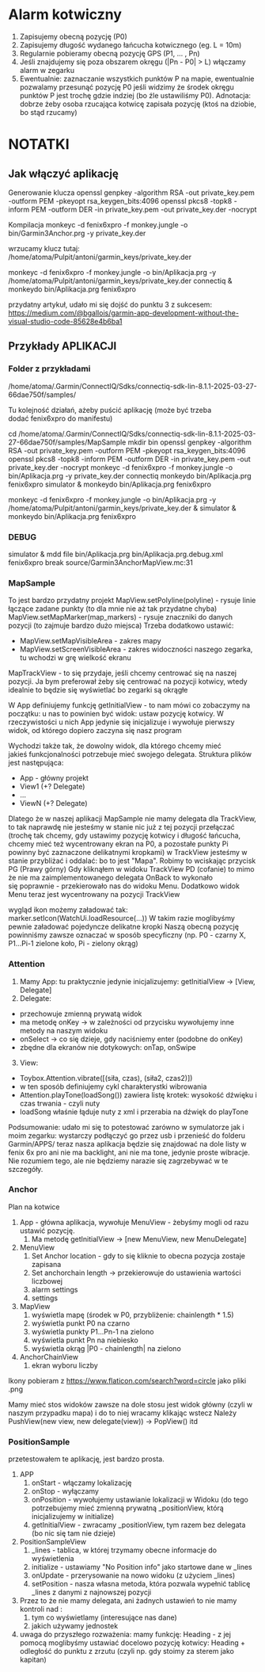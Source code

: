 # Alarm kotwiczny
1. Zapisujemy obecną pozycję (P0)
2. Zapisujemy długość wydanego łańcucha kotwicznego (eg. L = 10m)
3. Regularnie pobieramy obecną pozycję GPS (P1, ... , Pn)
4. Jeśli znajdujemy się poza obszarem okręgu (|Pn - P0| > L) włączamy alarm w zegarku
5. Ewentualnie: zaznaczanie wszystkich punktów P na mapie, ewentualnie pozwalamy przesunąć pozycję P0 jeśli widzimy że środek okręgu punktów P jest trochę gdzie indziej (bo źle ustawiliśmy P0). Adnotacja: dobrze żeby osoba rzucająca kotwicę zapisała pozycję (ktoś na dziobie, bo stąd rzucamy)




# NOTATKI

## Jak włączyć aplikację
Generowanie klucza
openssl genpkey -algorithm RSA -out private_key.pem -outform PEM -pkeyopt rsa_keygen_bits:4096
openssl pkcs8 -topk8 -inform PEM -outform DER -in private_key.pem -out private_key.der -nocrypt

Kompilacja
monkeyc -d fenix6xpro -f monkey.jungle -o bin/Garmin3Anchor.prg -y private_key.der

wrzucamy klucz tutaj: /home/atoma/Pulpit/antoni/garmin_keys/private_key.der


monkeyc -d fenix6xpro -f monkey.jungle -o bin/Aplikacja.prg -y /home/atoma/Pulpit/antoni/garmin_keys/private_key.der
connectiq & monkeydo bin/Aplikacja.prg fenix6xpro


przydatny artykuł, udało mi się dojść do punktu 3 z sukcesem:
https://medium.com/@bgallois/garmin-app-development-without-the-visual-studio-code-85628e4b6ba1


## Przykłady APLIKACJI

### Folder z przykładami
/home/atoma/.Garmin/ConnectIQ/Sdks/connectiq-sdk-lin-8.1.1-2025-03-27-66dae750f/samples/

Tu kolejność działań, ażeby puścić aplikację
(może być trzeba dodać fenix6xpro do manifestu)

cd /home/atoma/.Garmin/ConnectIQ/Sdks/connectiq-sdk-lin-8.1.1-2025-03-27-66dae750f/samples/MapSample
mkdir bin
openssl genpkey -algorithm RSA -out private_key.pem -outform PEM -pkeyopt rsa_keygen_bits:4096
openssl pkcs8 -topk8 -inform PEM -outform DER -in private_key.pem -out private_key.der -nocrypt
monkeyc -d fenix6xpro -f monkey.jungle -o bin/Aplikacja.prg -y private_key.der
connectiq
monkeydo bin/Aplikacja.prg fenix6xpro
simulator & monkeydo bin/Aplikacja.prg fenix6xpro

monkeyc -d fenix6xpro -f monkey.jungle -o bin/Aplikacja.prg -y /home/atoma/Pulpit/antoni/garmin_keys/private_key.der & simulator & monkeydo bin/Aplikacja.prg fenix6xpro

### DEBUG
simulator & mdd
file bin/Aplikacja.prg bin/Aplikacja.prg.debug.xml fenix6xpro
break source/Garmin3AnchorMapView.mc:31

### MapSample
To jest bardzo przydatny projekt
MapView.setPolyline(polyline) - rysuje linie łączące zadane punkty (to dla mnie nie aż tak przydatne chyba)
MapView.setMapMarker(map_markers) - rysuje znaczniki do danych pozycji (to zajmuje bardzo dużo miejsca)
Trzeba dodatkowo ustawić:
+ MapView.setMapVisibleArea - zakres mapy
+ MapView.setScreenVisibleArea - zakres widoczności naszego zegarka, tu wchodzi w grę wielkość ekranu

MapTrackView  - to się przydaje, jeśli chcemy centrować się na naszej pozycji. Ja bym preferował żeby się centrować na pozycji kotwicy, wtedy idealnie to będzie się wyświetlać bo zegarki są okrągłe   

W App definiujemy funkcję getInitialView - to nam mówi co zobaczymy na początku: u nas to powinien być widok: ustaw pozycję kotwicy. W rzeczywistości u nich App jedynie się inicjalizuje i wywołuje pierwszy widok, od którego dopiero zaczyna się nasz program

Wychodzi także tak, że dowolny widok, dla którego chcemy mieć jakieś funkcjonalności potrzebuje mieć swojego delegata.
Struktura plików jest następująca:
+ App - główny projekt
+ View1 (+? Delegate)
+ ...
+ ViewN (+? Delegate)

Dlatego że w naszej aplikacji MapSample nie mamy delegata dla TrackView, to tak naprawdę nie jesteśmy w stanie nic już z tej pozycji przełączać (trochę tak chcemy, gdy ustawimy pozycję kotwicy i długość łańcucha, chcemy mieć też wycentrowany ekran na P0, a pozostałe punkty Pi powinny być zaznaczone delikatnymi kropkami)
w TrackView jesteśmy w stanie przybliżać i oddalać: bo to jest "Mapa". Robimy to wciskając przycisk PG (Prawy górny)
Gdy kliknąłem w widoku TrackView PD (cofanie) to mimo że nie ma zaimplementowanego delegata OnBack to wykonało się poprawnie - przekierowało nas do widoku Menu. Dodatkowo widok Menu teraz jest wycentrowany na pozycji TrackView

wygląd ikon możemy załadować tak: marker.setIcon(WatchUi.loadResource(...))
W takim razie moglibyśmy pewnie załadować pojedyncze delikatne kropki
Naszą obecną pozycję powinniśmy zawsze oznaczać w sposób specyficzny (np. P0 -  czarny X, P1...Pi-1 zielone koło, Pi - zielony okrąg)


### Attention

1. Mamy App:
tu praktycznie jedynie inicjalizujemy: getInitialView -> [View, Delegate]
2. Delegate: 
+ przechowuje zmienną prywatą widok
+ ma metodę onKey -> w zależności od przycisku wywołujemy inne metody na naszym widoku
+ onSelect -> co się dzieje, gdy naciśniemy enter (podobne do onKey)
+ zbędne dla ekranów nie dotykowych: onTap, onSwipe
3. View:
  +  Toybox.Attention.vibrate([(siła, czas), (siła2, czas2)])
  +  w ten sposób definiujemy cykl charakterystki wibrowania
  +  Attention.playTone(loadSong()) zawiera listę krotek: wysokość dźwięku i czas trwania - czyli nuty
  +  loadSong właśnie łąduje nuty z xml i przerabia na dźwięk do playTone

Podsumowanie:
udało mi się to potestować zarówno w symulatorze jak i moim zegarku: wystarczy podłączyć go przez usb i przenieść do folderu Garmin/APPS/
teraz nasza aplikacja będzie się znajdować na dole listy
w fenix 6x pro ani nie ma backlight, ani nie ma tone, jedynie proste wibracje. Nie rozumiem tego, ale nie będziemy narazie się zagrzebywać w te szczegóły.

### Anchor
Plan na kotwice
1. App - główna aplikacja, wywołuje MenuView - żebyśmy mogli od razu ustawić pozycję.
   1. Ma metodę getInitialView -> [new MenuView, new MenuDelegate]
2. MenuView
   1. Set Anchor location - gdy to się kliknie to obecna pozycja zostaje zapisana
   2. Set anchorchain length -> przekierowuje do ustawienia wartości liczbowej
   3. alarm settings
   4. settings
3. MapView
   1. wyświetla mapę (środek w P0, przybliżenie: chainlength * 1.5)
   2. wyświetla punkt P0 na czarno
   3. wyświetla punkty P1...Pn-1 na zielono
   4. wyświetla punkt Pn na niebiesko
   5. wyświetla okrąg |P0 - chainlength| na zielono
4. AnchorChainView
   1. ekran wyboru liczby

Ikony pobieram z https://www.flaticon.com/search?word=circle jako pliki .png

Mamy mieć stos widoków
zawsze na dole stosu jest widok główny (czyli w naszym przypadku mapa)
i do to niej wracamy klikając wstecz
Należy PushView(new view, new delegate(view)) -> PopView() itd

### PositionSample
przetestowałem te aplikację, jest bardzo prosta.
1. APP
   1. onStart - włączamy lokalizację
   2. onStop - wyłączamy
   3. onPosition - wywołujemy ustawianie lokalizacji w Widoku (do tego potrzebujemy mieć zmienną prywatną _positionView, którą inicjalizujemy w initialize)
   4. getInitialView - zwracamy _positionView, tym razem bez delegata (bo nic się tam nie dzieje)
2. PositionSampleView
   1. _lines - tablica, w której trzymamy obecne informacje do wyświetlenia
   2. initialize - ustawiamy "No Position info" jako startowe dane w _lines
   3. onUpdate - przerysowanie na nowo widoku (z użyciem _lines)
   4. setPosition - nasza własna metoda, która pozwala wypełnić tablicę _lines z danymi z najnowszej pozycji
3. Przez to że nie mamy delegata, ani żadnych ustawień to nie mamy kontroli nad :
   1.  tym co wyświetlamy (interesujące nas dane)
   2.  jakich używamy jednostek
4. uwaga do przyszłego rozważenia: mamy funkcję: Heading - z jej pomocą moglibyśmy ustawiać docelowo pozycję kotwicy: Heading + odległość do punktu z zrzutu (czyli np. gdy stoimy za sterem jako kapitan)